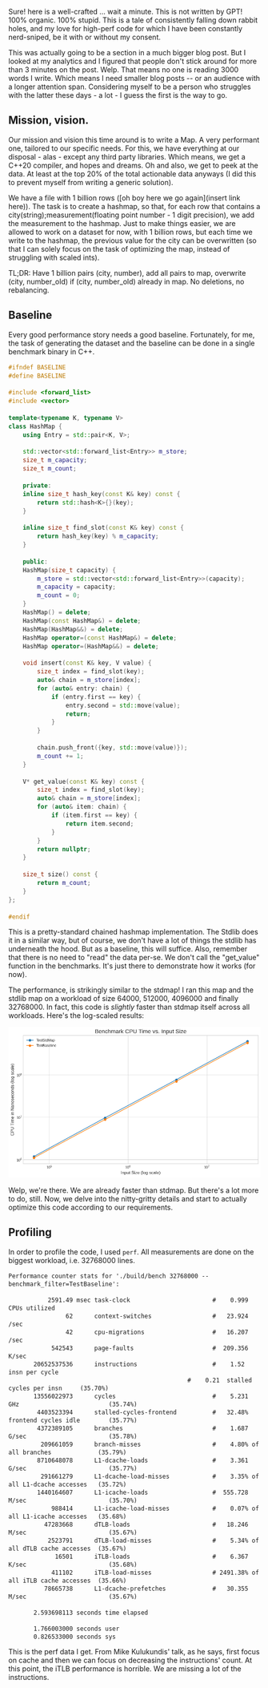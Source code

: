 Sure! here is a well-crafted ... wait a minute. This is not written by GPT! 100% organic. 100% stupid.
This is a tale of consistently falling down rabbit holes, and my love for high-perf code for which I have
been constantly nerd-sniped, be it with or without my consent.

This was actually going to be a section in a much bigger blog post. But I looked at my analytics and I figured
that people don't stick around for more than 3 minutes on the post. Welp. That means no one is reading 3000 words I write.
Which means I need smaller blog posts -- or an audience with a longer attention span. Considering myself to be a person
who struggles with the latter these days - a lot - I guess the first is the way to go.

## Mission, vision.

Our mission and vision this time around is to write a Map. A very performant one, tailored to our specific needs. For this,
we have everything at our disposal - alas - except any third party libraries. Which means, we get a C++20 compiler, and
hopes and dreams. Oh and also, we get to peek at the data. At least at the top 20% of the total actionable data anyways (I 
did this to prevent myself from writing a generic solution).

We have a file with 1 billion rows ([oh boy here we go again](insert link here)). The task is to create a hashmap, so that, for each row that contains a city(string);measurement(floating point number - 1 digit precision), we add the measurement to the hashmap. Just to make things easier, we are allowed to work on a dataset for now, with 1 billion rows, but each time we write to the hashmap, the previous value for the city can be overwritten (so that I can solely focus on the task of optimizing the map, instead of struggling with scaled ints).

TL;DR: Have 1 billion pairs (city, number), add all pairs to map, overwrite (city, number_old) if (city, number_old) already in map. No deletions, no rebalancing.

## Baseline

Every good performance story needs a good baseline. Fortunately, for me, the task of generating the dataset and the baseline can be done in a single benchmark binary in C++.

```c++
#ifndef BASELINE 
#define BASELINE 

#include <forward_list>
#include <vector>

template<typename K, typename V>
class HashMap {
	using Entry = std::pair<K, V>;

	std::vector<std::forward_list<Entry>> m_store;
	size_t m_capacity;
	size_t m_count;

	private:
	inline size_t hash_key(const K& key) const {
		return std::hash<K>{}(key);
	}

	inline size_t find_slot(const K& key) const {
		return hash_key(key) % m_capacity;
	}

	public:
	HashMap(size_t capacity) {
		m_store = std::vector<std::forward_list<Entry>>(capacity);
		m_capacity = capacity;
		m_count = 0;
	}
	HashMap() = delete;
	HashMap(const HashMap&) = delete;
	HashMap(HashMap&&) = delete;
	HashMap operator=(const HashMap&) = delete;
	HashMap operator=(HashMap&&) = delete;

	void insert(const K& key, V value) {
		size_t index = find_slot(key);
		auto& chain = m_store[index];
		for (auto& entry: chain) {
			if (entry.first == key) {
				entry.second = std::move(value);
				return;
			}
		}

		chain.push_front({key, std::move(value)});
		m_count += 1;
	}

	V* get_value(const K& key) const {
		size_t index = find_slot(key);
		auto& chain = m_store[index];
		for (auto& item: chain) {
			if (item.first == key) {
				return item.second;
			}
		}
		return nullptr;
	}

	size_t size() const {
		return m_count;
	}
};

#endif
```

This is a pretty-standard chained hashmap implementation. The Stdlib does it in a similar way, but of course, we don't have a lot of things the stdlib has underneath the hood. But as a baseline, this will suffice. Also, remember that there is no need to "read" the data per-se. We don't call the "get_value" function in the benchmarks. It's just there to demonstrate how it works (for now).

The performance, is strikingly similar to the stdmap! I ran this map and the stdlib map on a workload of size 64000, 512000, 4096000 and finally 32768000. In fact, this code is _slightly_ faster than stdmap itself across all workloads. Here's the log-scaled results:

![](../results/baseline%20vs%20stdmap%20time.png)

Welp, we're there. We are already faster than stdmap. But there's a lot more to do, still. Now, we delve into the nitty-gritty details and start to actually optimize this code according to our requirements.

## Profiling

In order to profile the code, I used `perf`. All measurements are done on the biggest workload, i.e. 32768000 lines.

```
Performance counter stats for './build/bench 32768000 --benchmark_filter=TestBaseline':

           2591.49 msec task-clock                       #    0.999 CPUs utilized
                62      context-switches                 #   23.924 /sec
                42      cpu-migrations                   #   16.207 /sec
            542543      page-faults                      #  209.356 K/sec
       20652537536      instructions                     #    1.52  insn per cycle
                                                  #    0.21  stalled cycles per insn     (35.70%)
       13556022973      cycles                           #    5.231 GHz                         (35.74%)
        4403523394      stalled-cycles-frontend          #   32.48% frontend cycles idle        (35.77%)
        4372389105      branches                         #    1.687 G/sec                       (35.78%)
         209661059      branch-misses                    #    4.80% of all branches             (35.79%)
        8710648078      L1-dcache-loads                  #    3.361 G/sec                       (35.77%)
         291661279      L1-dcache-load-misses            #    3.35% of all L1-dcache accesses   (35.72%)
        1440164607      L1-icache-loads                  #  555.728 M/sec                       (35.70%)
            988414      L1-icache-load-misses            #    0.07% of all L1-icache accesses   (35.68%)
          47283668      dTLB-loads                       #   18.246 M/sec                       (35.67%)
           2523791      dTLB-load-misses                 #    5.34% of all dTLB cache accesses  (35.67%)
             16501      iTLB-loads                       #    6.367 K/sec                       (35.68%)
            411102      iTLB-load-misses                 # 2491.38% of all iTLB cache accesses  (35.66%)
          78665738      L1-dcache-prefetches             #   30.355 M/sec                       (35.67%)

       2.593698113 seconds time elapsed

       1.766003000 seconds user
       0.826533000 seconds sys
```

This is the perf data I get. From Mike Kulukundis' talk, as he says, first focus on cache and then we can focus on decreasing the instructions' count. At this point, the iTLB performance is horrible. We are missing a lot of the instructions.
